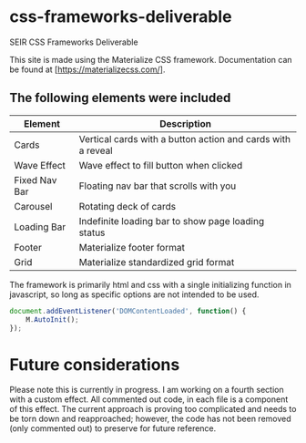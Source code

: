 # css-frameworks-deliverable
SEIR CSS Frameworks Deliverable

This site is made using the Materialize CSS framework. Documentation can be found at [https://materializecss.com/].

## The following elements were included

| Element | Description|
|---       |---|
| Cards | Vertical cards with a button action and cards with a reveal|
| Wave Effect | Wave effect to fill button when clicked|
| Fixed Nav Bar | Floating nav bar that scrolls with you|
| Carousel | Rotating deck of cards|
| Loading Bar | Indefinite loading bar to show page loading status|
| Footer | Materialize footer format|
| Grid | Materialize standardized grid format|

The framework is primarily html and css with a single initializing function in javascript, so long as specific options are not intended to be used. 

```javascript
document.addEventListener('DOMContentLoaded', function() {
    M.AutoInit();
});
```

# Future considerations

Please note this is currently in progress. I am working on a fourth section with a custom effect.  All commented out code, in each file is a component of this effect.  The current approach is proving too complicated and needs to be torn down and reapproached; however, the code has not been removed (only commented out) to preserve for future reference.